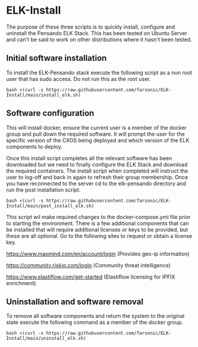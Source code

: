 # ELK-Install

The purpose of these three scripts is to quickly install, configure and uninstall the Pensando ELK Stack. 
This has been tested on Ubuntu Server and can't be said to work on other distributions where it hasn't 
been tested. 


## Initial software installation
To install the ELK-Pensando stack execute the following script as a non root user that has sudo access. 
Do not run this as the root user. 

```
bash <(curl -s https://raw.githubusercontent.com/farsonic/ELK-Install/main/install_elk.sh)
```
## Software configuration
This will install docker, ensure the current user is a member of the docker group and pull down the required 
software. It will prompt the user for the specific version of the CXOS being deployed and which version of the 
ELK components to deploy. 

Once this install script completes all the relevant software has been downloaded but we need to finally 
configure the ELK Stack and download the required containers. The install script when completed will instruct
the user to log-off and back in again to refresh their group membership. Once you have reconnected to the server 
cd to the elk-pensando directory and run the post installation script. 

```
bash <(curl -s https://raw.githubusercontent.com/farsonic/ELK-Install/main/post_install_elk.sh)
```

This script wil make required changes to the docker-compose.yml file prior to starting the environment. There is 
a few additional components that can be installed that will require additional licenses or keys to be provided, but 
these are all optional. Go to the following sites to request or obtain a license key. 

https://www.maxmind.com/en/account/login  (Provides geo-ip information)

https://community.riskiq.com/login        (Community threat intelligence)

https://www.elastiflow.com/get-started    (Elastiflow licensing for IPFIX enrichment)

## Uninstallation and software removal 
To remove all software components and return the system to the original state execute the following command as a member
of the docker group. 

```
bash <(curl -s https://raw.githubusercontent.com/farsonic/ELK-Install/main/uninstall_elk.sh)
```